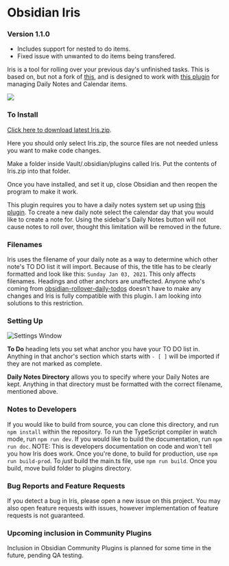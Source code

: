 # Obsidian Iris

### Version 1.1.0

- Includes support for nested to do items.
- Fixed issue with unwanted to do items being transfered. 

Iris is a tool for rolling over your previous day's unfinished tasks. This is based on, but not a fork of [this](https://github.com/shichongrui/obsidian-rollover-daily-todos), and is designed to work with [this plugin](https://github.com/liamcain/obsidian-calendar-plugin) for managing Daily Notes and Calendar items. 

![](https://github.com/OliverAndrews/Obsidian-Iris/blob/overhaul/basic-oop/docs/images/Screen%20Recording%202021-01-04%20at%202.12.55%20PM.gif)

### To Install
[Click here to download latest Iris.zip](https://github.com/OliverAndrews/Obsidian-Iris/releases/tag/1.0).

Here you should only select Iris.zip, the source files are not needed unless you want to make code changes. 

Make a folder inside Vault/.obsidian/plugins called Iris. Put the contents of Iris.zip into that folder.

Once you have installed, and set it up, close Obsidian and then reopen the program to make it work.

This plugin requires you to have a daily notes system set up using [this plugin](https://github.com/liamcain/obsidian-calendar-plugin). To create a new daily note select the calendar day that you would like to create a note for. Using the sidebar's Daily Notes button will not cause notes to roll over, thought this limitation will be removed in the future.

### Filenames

Iris uses the filename of your daily note as a way to determine which other note's TO DO list it will import. Because of this, the title has to be clearly formatted and look like this: `Sunday Jan 03, 2021`. This only affects filenames. Headings and other anchors are unaffected. Anyone who's coming from [obsidian-rollover-daily-todos](https://github.com/shichongrui/obsidian-rollover-daily-todos) doesn't have to make any changes and Iris is fully compatible with this plugin. I am looking into solutions to this restriction.

### Setting Up

![Settings Window](https://i.imgur.com/9NCsLHy.png)

**To Do** heading lets you set what anchor you have your TO DO list in. Anything in that anchor's section which starts with `- [ ]` will be imported if they are not marked as complete. 

**Daily Notes Directory** allows you to specify where your Daily Notes are kept. Anything in that directory must be formatted with the correct filename, mentioned above.

### Notes to Developers

If you would like to build from source, you can clone this directory, and run `npm install` within the repository. To run the TypeScript compiler in watch mode, run `npm run dev`. If you would like to build the documentation, run `npm run doc`. NOTE: This is developers documentation on code and won't tell you how Iris does work. Once you're done, to build for production, use `npm run build-prod`. To *just* build the main.ts file, use `npm run build`. Once you build, move build folder to plugins directory.

### Bug Reports and Feature Requests

If you detect a bug in Iris, please open a new issue on this project. You may also open feature requests with issues, however implementation of feature requests is not guaranteed.

### Upcoming inclusion in Community Plugins

Inclusion in Obsidian Community Plugins is planned for some time in the future, pending QA testing.
